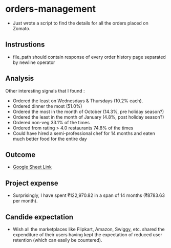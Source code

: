 # orders-management

- Just wrote a script to find the details for all the orders placed on Zomato.

## Instrustions

- file_path should contain response of every order history page separated by newline operator

## Analysis

Other interesting signals that I found :

- Ordered the least on Wednesdays & Thursdays (10.2% each).
- Ordered dinner the most (51.0%)
- Ordered the most in the month of October (14.3%, pre holiday season?)
- Ordered the least in the month of January (4.8%, post holiday season?)
- Ordered non-veg 33.1% of the times
- Ordered from rating > 4.0 restaurants 74.8% of the times
- Could have hired a semi-professional chef for 14 months and eaten much better food for the entire day

## Outcome

- [Google Sheet Link](https://docs.google.com/spreadsheets/d/1AAyICC0H02t25bYuUyQ2bwR_jWSRgUZfCEtzu-aeobo/edit?usp=sharing)

## Project expense

- Surprisingly, I have spent ₹122,970.82 in a span of 14 months (₹8783.63 per month).

## Candide expectation

- Wish all the marketplaces like Flipkart, Amazon, Swiggy, etc. shared the expenditure of their users having kept the expectation of reduced user retention (which can easily be countered).
